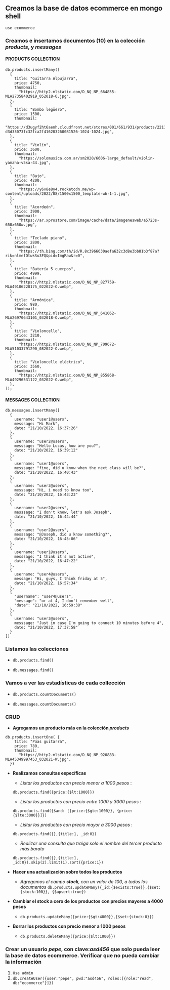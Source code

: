 ## Creamos la base de datos ecommerce en mongo shell

`use ecommerce`

### **Creamos e insertamos** documentos (10) en la colección _products_, y _messages_

#### PRODUCTS COLLECTION

```
db.products.insertMany([
  {
    title: "Guitarra Alpujarra",
    price: 4750,
    thumbnail:
      "https://http2.mlstatic.com/D_NQ_NP_664855-MLA27358402919_052018-O.jpg",
  },
  {
    title: "Bombo legüero",
    price: 1500,
    thumbnail:
      "https://d3ugyf2ht6aenh.cloudfront.net/stores/001/661/931/products/2211-d3d33073fc32fca2f416203260081526-1024-1024.jpg",
  },
  {
    title: "Violín",
    price: 3600,
    thumbnail:
      "https://solomusica.com.ar/sm2020/6606-large_default/violin-yamaha-v5sa-44.jpg",
  },
  {
    title: "Bajo",
    price: 4200,
    thumbnail:
      "https://y6v8e8y4.rocketcdn.me/wp-content/uploads/2022/08/1500x1500_template-wh-1-1.jpg",
  },
  {
    title: "Acordeón",
    price: 3900,
    thumbnail:
      "https://ar.xprostore.com/image/cache/data/imagenesweb/a5723s-650x650w.jpg",
  },
  {
    title: "Teclado piano",
    price: 2800,
    thumbnail:
      "https://th.bing.com/th/id/R.8c3966630aefa632c3d8e3bb81b3f87a?rik=nlmefOtwkSu3FQ&pid=ImgRaw&r=0",
  },
  {
    title: "Batería 5 cuerpos",
    price: 4999,
    thumbnail:
      "https://http2.mlstatic.com/D_NQ_NP_827759-MLA49106228175_022022-O.webp",
  },
  {
    title: "Armónica",
    price: 980,
    thumbnail:
      "https://http2.mlstatic.com/D_NQ_NP_641062-MLA26970643101_032018-O.webp",
  },
  {
    title: "Violoncello",
    price: 3210,
    thumbnail:
      "https://http2.mlstatic.com/D_NQ_NP_709672-MLA51033791290_082022-O.webp",
  },
  {
    title: "Violoncello eléctrico",
    price: 3560,
    thumbnail:
      "https://http2.mlstatic.com/D_NQ_NP_855868-MLA49296531122_032022-O.webp",
  },
]);
```

#### MESSAGES COLLECTION

```
db.messages.insertMany([
  {
    username: "user1@users",
    messsage: "Hi Mark",
    date: "21/10/2022, 16:37:26"
  },
  {
    username: "user2@users",
    messsage: "Hello Lucas, how are you?",
    date: "21/10/2022, 16:39:12"
  },
  {
    username: "user1@users",
    messsage: "fine, did u know when the next class will be?",
    date: "21/10/2022, 16:40:43"
  },
  {
    username: "user3@users",
    messsage: "Hi, i need to know too",
    date: "21/10/2022, 16:43:23"
  },
  {
    username: "user2@users",
    messsage: "I don't know, let's ask Joseph",
    date: "21/10/2022, 16:44:44"
  },
  {
    username: "user2@users",
    messsage: "@Joseph, did u know something?",
    date: "21/10/2022, 16:45:06"
  },
  {
    username: "user1@users",
    messsage: "I think it's not active",
    date: "21/10/2022, 16:47:22"
  },
  {
    username: "user4@users",
    message: "Hi, guys, I think friday at 5",
    date: "21/10/2022, 16:57:34"
  },
  {
    "username": "user4@users",
    "message": "or at 4, I don't remember well",
    "date": "21/10/2022, 16:59:38"
  },
  {
    username: "user3@users",
    messsage: "Just in case I'm going to connect 10 minutes before 4",
    date: "21/10/2022, 17:37:58"
  }
])
```

### **Listamos las colecciones**

- `db.products.find()`

- `db.messages.find()`

### **Vamos a ver las estadísticas de cada collección**

- `db.products.countDocuments()`

- `db.messages.countDocuments()`

### **CRUD**

- **Agregamos un producto más en la colección _products_**

```
db.products.insertOne( {
    title: "Púas guitarra",
    price: 780,
    thumbnail:
      "https://http2.mlstatic.com/D_NQ_NP_920883-MLA45349997453_032021-W.jpg",
  })
```

- **Realizamos consultas específicas**

  - _Listar los productos con precio menor a 1000 pesos_ :

  `db.products.find({price:{$lt:1000}})`

  - _Listar los productos con precio entre 1000 y 3000 pesos_ :

  `db.products.find({$and: [{price:{$gte:1000}}, {price:{$lte:3000}}]})`

  - _Listar los productos con precio mayor a 3000 pesos_ :

  `db.products.find({},{title:1, _id:0})`

  - _Realizar una consulta que traiga solo el nombre del tercer producto más barato_

  `db.products.find({},{title:1, _id:0}).skip(2).limit(1).sort({price:1})`

- **Hacer una actualización sobre todos los productos**

  - _Agregamos el campo **stock**, con un valor de 100, a todos los documentos_
    `db.products.updateMany({_id:{$exists:true}},{$set:{stock:100}}, {$upsert:true})`

- **Cambiar el stock a cero de los productos con precios mayores a 4000 pesos**

  - `db.products.updateMany({price:{$gt:4000}},{$set:{stock:0}})`

- **Borrar los productos con precio menor a 1000 pesos**

  - `db.products.deleteMany({price:{$lt:1000}})`

### **Crear un usuario _pepe_, con clave:_asd456_ que solo pueda leer la base de datos ecommerce. Verificar que no pueda cambiar la información**

1. `Use admin`
2. `db.createUser({user:"pepe", pwd:"asd456", roles:[{role:"read", db:"ecommerce"}]})`